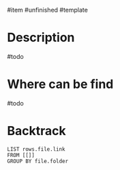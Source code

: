 #item #unfinished #template
# Description
#todo 
# Where can be find
#todo 
# Backtrack
``` dataview
LIST rows.file.link
FROM [[]]
GROUP BY file.folder
```
